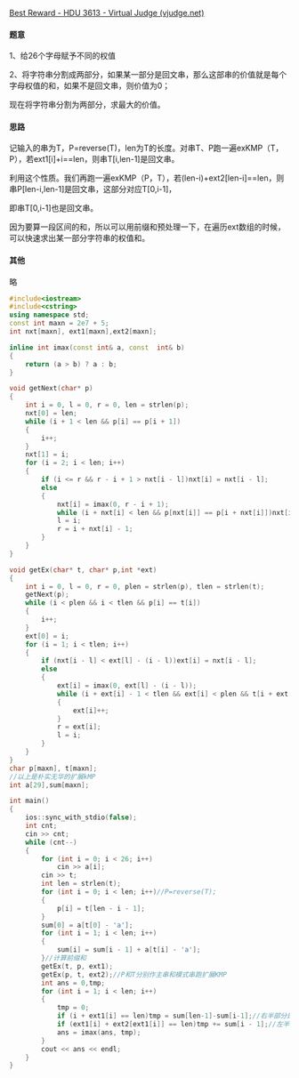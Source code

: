 [Best Reward - HDU 3613 - Virtual Judge (vjudge.net)](https://vjudge.net/problem/HDU-3613)

#### 题意

1、给26个字母赋予不同的权值

2、将字符串分割成两部分，如果某一部分是回文串，那么这部串的价值就是每个字母权值的和，如果不是回文串，则价值为0；

现在将字符串分割为两部分，求最大的价值。

#### 思路

记输入的串为T，P=reverse(T)，len为T的长度。对串T、P跑一遍exKMP（T，P），若ext1[i]+i==len，则串T[i,len-1]是回文串。

利用这个性质。我们再跑一遍exKMP（P，T），若(len-i)+ext2[len-i]==len，则串P[len-i,len-1]是回文串，这部分对应T[0,i-1]，

即串T[0,i-1]也是回文串。

因为要算一段区间的和，所以可以用前缀和预处理一下，在遍历ext数组的时候，可以快速求出某一部分字符串的权值和。

#### 其他

略

```c++
#include<iostream>
#include<cstring>
using namespace std;
const int maxn = 2e7 + 5;
int nxt[maxn], ext1[maxn],ext2[maxn];

inline int imax(const int& a, const  int& b)
{
	return (a > b) ? a : b;
}

void getNext(char* p)
{
	int i = 0, l = 0, r = 0, len = strlen(p);
	nxt[0] = len;
	while (i + 1 < len && p[i] == p[i + 1])
	{
		i++;
	}
	nxt[1] = i;
	for (i = 2; i < len; i++)
	{
		if (i <= r && r - i + 1 > nxt[i - l])nxt[i] = nxt[i - l];
		else
		{
			nxt[i] = imax(0, r - i + 1);
			while (i + nxt[i] < len && p[nxt[i]] == p[i + nxt[i]])nxt[i]++;
			l = i;
			r = i + nxt[i] - 1;
		}
	}
}

void getEx(char* t, char* p,int *ext)
{
	int i = 0, l = 0, r = 0, plen = strlen(p), tlen = strlen(t);
	getNext(p);
	while (i < plen && i < tlen && p[i] == t[i])
	{
		i++;
	}
	ext[0] = i;
	for (i = 1; i < tlen; i++)
	{
		if (nxt[i - l] < ext[l] - (i - l))ext[i] = nxt[i - l];
		else
		{
			ext[i] = imax(0, ext[l] - (i - l));
			while (i + ext[i] - 1 < tlen && ext[i] < plen && t[i + ext[i]] == p[ext[i]])
			{
				ext[i]++;
			}
			r = ext[i];
			l = i;
		}
	}
}
char p[maxn], t[maxn];
//以上是朴实无华的扩展kMP
int a[29],sum[maxn];

int main()
{
	ios::sync_with_stdio(false);
	int cnt;
	cin >> cnt;
	while (cnt--)
	{
		for (int i = 0; i < 26; i++)
			cin >> a[i];
		cin >> t;
		int len = strlen(t);
		for (int i = 0; i < len; i++)//P=reverse(T);
		{
			p[i] = t[len - i - 1];
		}
		sum[0] = a[t[0] - 'a'];
		for (int i = 1; i < len; i++)
		{
			sum[i] = sum[i - 1] + a[t[i] - 'a'];
		}//计算前缀和
		getEx(t, p, ext1);
		getEx(p, t, ext2);//P和T分别作主串和模式串跑扩展KMP
		int ans = 0,tmp;
		for (int i = 1; i < len; i++)
		{
			tmp = 0;
			if (i + ext1[i] == len)tmp = sum[len-1]-sum[i-1];//右半部分是回文串
			if (ext1[i] + ext2[ext1[i]] == len)tmp += sum[i - 1];//左半部分是回文串
			ans = imax(ans, tmp);
		}
		cout << ans << endl;
	}
}
```

